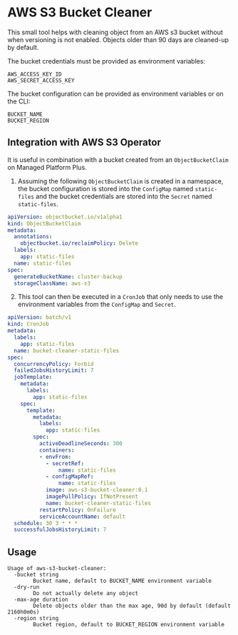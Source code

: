 # AWS S3 Bucket Cleaner

This small tool helps with cleaning object from an AWS s3 bucket without when
versioning is not enabled. Objects older than 90 days are cleaned-up by default.

The bucket credentials must be provided as environment variables:
```
AWS_ACCESS_KEY_ID
AWS_SECRET_ACCESS_KEY
```

The bucket configuration can be provided as environment variables or on the CLI:

```
BUCKET_NAME
BUCKET_REGION
```

## Integration with AWS S3 Operator

It is useful in combination with a bucket created from an `ObjectBucketClaim`
on Managed Platform Plus.

1. Assuming the following `ObjectBucketClaim` is created in a namespace, the
bucket configuration is stored into the `ConfigMap` named `static-files` and
the bucket credentials are stored into the `Secret` named `static-files`.

```yaml
apiVersion: objectbucket.io/v1alpha1
kind: ObjectBucketClaim
metadata:
  annotations:
    objectbucket.io/reclaimPolicy: Delete
  labels:
    app: static-files
  name: static-files
spec:
  generateBucketName: cluster-backup
  storageClassName: aws-s3
```

2. This tool can then be executed in a `CronJob` that only needs to use the
environment variables from the `ConfigMap` and `Secret`.

```yaml
apiVersion: batch/v1
kind: CronJob
metadata:
  labels:
    app: static-files
  name: bucket-cleaner-static-files
spec:
  concurrencyPolicy: Forbid
  failedJobsHistoryLimit: 7
  jobTemplate:
    metadata:
      labels:
        app: static-files
    spec:
      template:
        metadata:
          labels:
            app: static-files
        spec:
          activeDeadlineSeconds: 300
          containers:
          - envFrom:
            - secretRef:
                name: static-files
            - configMapRef:
                name: static-files
            image: aws-s3-bucket-cleaner:0.1
            imagePullPolicy: IfNotPresent
            name: bucket-cleaner-static-files
          restartPolicy: OnFailure
          serviceAccountName: default
  schedule: 30 3 * * *
  successfulJobsHistoryLimit: 7
```

## Usage

```
Usage of aws-s3-bucket-cleaner:
  -bucket string
    	Bucket name, default to BUCKET_NAME environment variable
  -dry-run
    	Do not actually delete any object
  -max-age duration
    	Delete objects older than the max age, 90d by default (default 2160h0m0s)
  -region string
    	Bucket region, default to BUCKET_REGION environment variable
```
